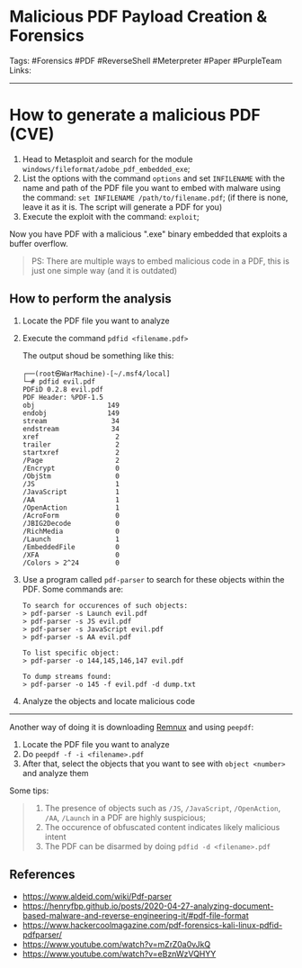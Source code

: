 # Malicious PDF Payload Creation & Forensics
Tags: #Forensics #PDF #ReverseShell #Meterpreter #Paper #PurpleTeam
Links:

---

# How to generate a malicious PDF (CVE)
1. Head to Metasploit and search for the module `windows/fileformat/adobe_pdf_embedded_exe`;
2. List the options with the command `options` and set `INFILENAME` with the name and path of the PDF file you want to embed with malware using the command: `set INFILENAME /path/to/filename.pdf`; (if there is none, leave it as it is. The script will generate a PDF for you)
3. Execute the exploit with the command: `exploit`;

Now you have PDF with a malicious ".exe" binary embedded that exploits a buffer overflow.

> PS: There are multiple ways to embed malicious code in a PDF, this is just one simple way (and it is outdated)

## How to perform the analysis

1. Locate the PDF file you want to analyze
2. Execute the command `pdfid <filename.pdf>`
   
   The output shoud be something like this:
   ```
   ┌──(root㉿WarMachine)-[~/.msf4/local]
   └─# pdfid evil.pdf         
   PDFiD 0.2.8 evil.pdf
   PDF Header: %PDF-1.5
   obj                  149
   endobj               149
   stream                34
   endstream             34
   xref                   2
   trailer                2
   startxref              2
   /Page                  2
   /Encrypt               0
   /ObjStm                0
   /JS                    1
   /JavaScript            1
   /AA                    1
   /OpenAction            1
   /AcroForm              0
   /JBIG2Decode           0
   /RichMedia             0
   /Launch                1
   /EmbeddedFile          0
   /XFA                   0
   /Colors > 2^24         0
   ```
  
3. Use a program called `pdf-parser` to search for these objects within the PDF. Some commands are:
   ```
   To search for occurences of such objects:
   > pdf-parser -s Launch evil.pdf
   > pdf-parser -s JS evil.pdf
   > pdf-parser -s JavaScript evil.pdf
   > pdf-parser -s AA evil.pdf
   
   To list specific object:
   > pdf-parser -o 144,145,146,147 evil.pdf
   
   To dump streams found:
   > pdf-parser -o 145 -f evil.pdf -d dump.txt
   ```
4. Analyze the objects and locate malicious code

---

Another way of doing it is downloading [Remnux](https://docs.remnux.org/install-distro/get-virtual-appliance) and using `peepdf`:
1. Locate the PDF file you want to analyze
2. Do `peepdf -f -i <filename>.pdf`
3. After that, select the objects that you want to see with `object <number>` and analyze them

Some tips:
> 1. The presence of objects such as `/JS`, `/JavaScript`, `/OpenAction`, `/AA`, `/Launch` in a PDF are highly suspicious;
> 2. The occurence of obfuscated content indicates likely malicious intent
> 3. The PDF can be disarmed by doing `pdfid -d <filename>.pdf`

## References
- https://www.aldeid.com/wiki/Pdf-parser
- https://henryfbp.github.io/posts/2020-04-27-analyzing-document-based-malware-and-reverse-engineering-it/#pdf-file-format
- https://www.hackercoolmagazine.com/pdf-forensics-kali-linux-pdfid-pdfparser/
- https://www.youtube.com/watch?v=mZrZ0a0vJkQ
- https://www.youtube.com/watch?v=eBznWzVQHYY
